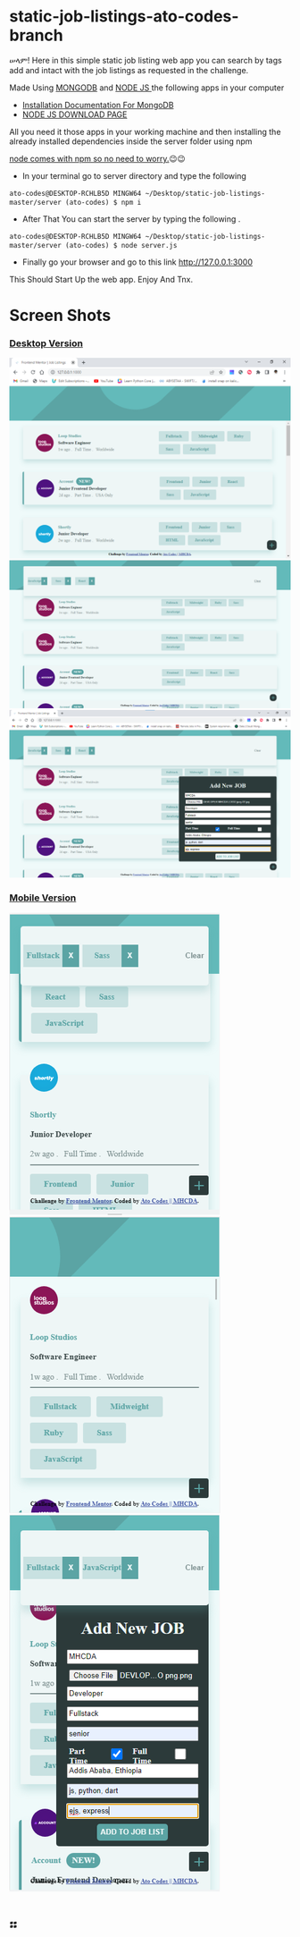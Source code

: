 # static-job-listings-ato-codes-branch
ሠላም!
Here in this simple static job listing web app you can search by tags add and intact with the job listings as requested in the challenge.

Made Using <ins>MONGODB</ins> and <ins>NODE JS </ins> the following apps in your computer

- [Installation Documentation For MongoDB](https://www.mongodb.com/docs/rapid/tutorial/install-mongodb-on-windows/)
- [NODE JS DOWNLOAD PAGE](https://nodejs.org/en/download/)

All you need it those apps in your working machine and then installing the already installed dependencies inside the server folder using npm 

<ins>node comes with npm so no need to worry.</ins>😉😉

- In your terminal go to server directory and type the following 
```
ato-codes@DESKTOP-RCHLB5D MINGW64 ~/Desktop/static-job-listings-master/server (ato-codes) $ npm i
```

- After That You can start the server by typing the following .

```
ato-codes@DESKTOP-RCHLB5D MINGW64 ~/Desktop/static-job-listings-master/server (ato-codes) $ node server.js
```
- Finally go your browser and go to this link http://127.0.0.1:3000 

This Should Start Up the web app. Enjoy And Tnx. 
# Screen Shots
### <ins>Desktop Version</ins>

![desktop-normal-preview](screenshots/desktop-version%20(3).png)
![searching-by-tag](screenshots/desktop-version%20(2).png)
![desktop-adding-job](screenshots/desktop-version%20(1).png)

### <ins>Mobile Version</ins>

![mobile-normal-preview](screenshots/mobile-version%20(3).png)
![searching-by-tag](screenshots/mobile-version%20(2).png)
![mobile-adding-job](screenshots/mobile-version%20(1).png)

# ።